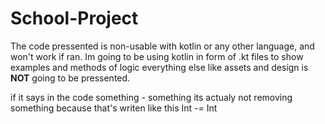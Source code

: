# School-Project

The code pressented is non-usable with kotlin or any other language, and won't work if ran. Im going to be using kotlin in form of .kt files to show examples and methods of logic everything else like assets and design is **NOT** going to be pressented.

if it says in the code something - something its actualy not removing something because that's writen like this Int -= Int
